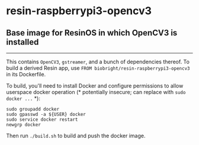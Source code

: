 # resin-raspberrypi3-opencv3  
## Base image for ResinOS in which OpenCV3 is installed  
---  
This contains `OpenCV3`, `gstreamer`, and a bunch of dependencies thereof. To build a derived Resin app, use `FROM biobright/resin-raspberrypi3-opencv3` in its Dockerfile.  

To build, you'll need to install Docker and configure permissions to allow userspace docker operation (* potentially insecure; can replace with `sudo docker ...` *):
````
sudo groupadd docker
sudo gpasswd -a ${USER} docker
sudo service docker restart
newgrp docker
````  
Then run `./build.sh` to build and push the docker image. 